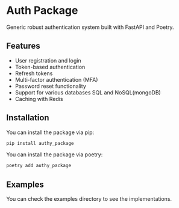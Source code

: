 # Auth Package

Generic robust authentication system built with FastAPI and Poetry.

## Features

- User registration and login
- Token-based authentication
- Refresh tokens
- Multi-factor authentication (MFA)
- Password reset functionality
- Support for various databases SQL and NoSQL(mongoDB)
- Caching with Redis

## Installation

You can install the package via pip:

```bash
pip install authy_package
```

You can install the package via poetry:

```bash
poetry add authy_package
```

## Examples

You can check the examples directory to see the implementations.

